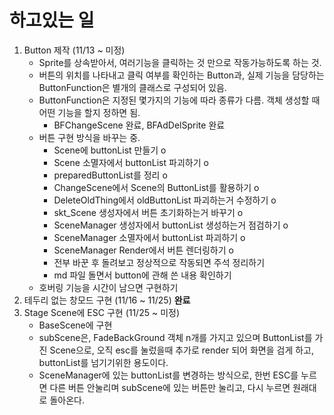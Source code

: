 # 하고있는 일
1. Button 제작 (11/13 ~ 미정)  
    - Sprite를 상속받아서, 여러기능을 클릭하는 것 만으로 작동가능하도록 하는 것.  
    - 버튼의 위치를 나타내고 클릭 여부를 확인하는 Button과, 실제 기능을 담당하는 ButtonFunction은 별개의 클래스로 구성되어 있음.  
    - ButtonFunction은 지정된 몇가지의 기능에 따라 종류가 다름. 객체 생성할 때 어떤 기능을 할지 정하면 됨.  
        - BFChangeScene 완료, BFAdDelSprite 완료  
    - 버튼 구현 방식을 바꾸는 중.
        - Scene에 buttonList 만들기 o
        - Scene 소멸자에서 buttonList 파괴하기 o
        - preparedButtonList를 정리 o
        - ChangeScene에서 Scene의 ButtonList를 활용하기 o
        - DeleteOldThing에서 oldButtonList 파괴하는거 수정하기 o
        - skt_Scene 생성자에서 버튼 초기화하는거 바꾸기 o
        - SceneManager 생성자에서 buttonList 생성하는거 점검하기 o
        - SceneManager 소멸자에서 buttonList 파괴하기 o
        - SceneManager Render에서 버튼 렌더링하기 o
        - 전부 바꾼 후 돌려보고 정상적으로 작동되면 주석 정리하기 
        - md 파일 돌면서 button에 관해 쓴 내용 확인하기
    - 호버링 기능을 시간이 남으면 구현하기
2. 테두리 없는 창모드 구현 (11/16 ~ 11/25) **완료**  
3. Stage Scene에 ESC 구현 (11/25 ~ 미정)  
    - BaseScene에 구현  
    - subScene은, FadeBackGround 객체 n개를 가지고 있으며 ButtonList를 가진 Scene으로, 오직 esc를 눌렀을때 추가로 render 되어 화면을 검게 하고, buttonList를 넘기기위한 용도이다.
    - SceneManager에 있는 buttonList를 변경하는 방식으로, 한번 ESC를 누르면 다른 버튼 안눌리며 subScene에 있는 버튼만 눌리고, 다시 누르면 원래대로 돌아온다.